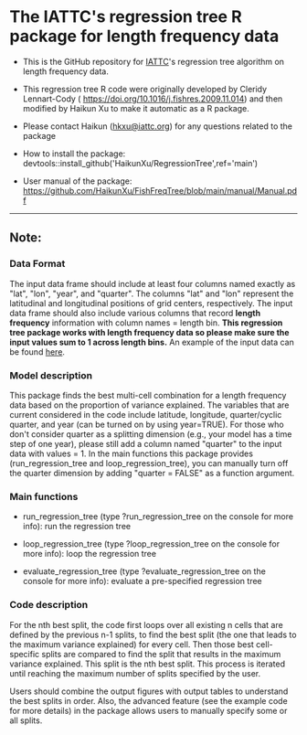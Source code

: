 # The IATTC's regression tree R package for length frequency data

-   This is the GitHub repository for [IATTC](https://www.iattc.org/HomeENG.htm)'s regression tree algorithm on length frequency data.

-   This regression tree R code were originally developed by Cleridy Lennart-Cody ( <https://doi.org/10.1016/j.fishres.2009.11.014>) and then modified by Haikun Xu to make it automatic as a R package.

-   Please contact Haikun ([hkxu\@iattc.org](mailto:hkxu@iattc.org)) for any questions related to the package

-   How to install the package: devtools::install_github('HaikunXu/RegressionTree',ref='main')

-   User manual of the package: <https://github.com/HaikunXu/FishFreqTree/blob/main/manual/Manual.pdf>

------------------------------------------------------------------------

## **Note:**

### Data Format

The input data frame should include at least four columns named exactly as "lat", "lon", "year", and "quarter". The columns "lat" and "lon" represent the latitudinal and longitudinal positions of grid centers, respectively. The input data frame should also include various columns that record **length frequency** information with column names = length bin. **This regression tree package works with length frequency data so please make sure the input values sum to 1 across length bins.** An example of the input data can be found [here](https://github.com/HaikunXu/RegressionTree/blob/main/demo/LF.RData).

### Model description

This package finds the best multi-cell combination for a length frequency data based on the proportion of variance explained. The variables that are current considered in the code include latitude, longitude, quarter/cyclic quarter, and year (can be turned on by using year=TRUE). For those who don't consider quarter as a splitting dimension (e.g., your model has a time step of one year), please still add a column named "quarter" to the input data with values = 1. In the main functions this package provides (run_regression_tree and loop_regression_tree), you can manually turn off the quarter dimension by adding "quarter = FALSE" as a function argument.

### Main functions

-   run_regression_tree (type ?run_regression_tree on the console for more info): run the regression tree

-   loop_regression_tree (type ?loop_regression_tree on the console for more info): loop the regression tree

-   evaluate_regression_tree (type ?evaluate_regression_tree on the console for more info): evaluate a pre-specified regression tree

### Code description

For the nth best split, the code first loops over all existing n cells that are defined by the previous n-1 splits, to find the best split (the one that leads to the maximum variance explained) for every cell. Then those best cell-specific splits are compared to find the split that results in the maximum variance explained. This split is the nth best split. This process is iterated until reaching the maximum number of splits specified by the user.

Users should combine the output figures with output tables to understand the best splits in order. Also, the advanced feature (see the example code for more details) in the package allows users to manually specify some or all splits.
